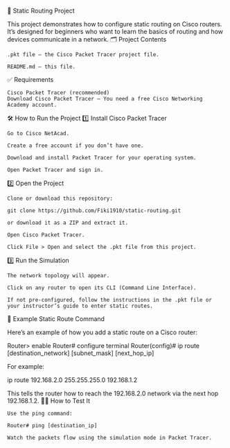 📡 Static Routing Project

This project demonstrates how to configure static routing on Cisco routers. It’s designed for beginners who want to learn the basics of routing and how devices communicate in a network.
🗂️ Project Contents

    .pkt file — the Cisco Packet Tracer project file.

    README.md — this file.


✅ Requirements

    Cisco Packet Tracer (recommended)
    Download Cisco Packet Tracer — You need a free Cisco Networking Academy account.


🛠️ How to Run the Project
1️⃣ Install Cisco Packet Tracer

    Go to Cisco NetAcad.

    Create a free account if you don’t have one.

    Download and install Packet Tracer for your operating system.

    Open Packet Tracer and sign in.

2️⃣ Open the Project

    Clone or download this repository:

    git clone https://github.com/Fiki1910/static-routing.git

    or download it as a ZIP and extract it.

    Open Cisco Packet Tracer.

    Click File > Open and select the .pkt file from this project.

3️⃣ Run the Simulation

    The network topology will appear.

    Click on any router to open its CLI (Command Line Interface).

    If not pre-configured, follow the instructions in the .pkt file or your instructor’s guide to enter static routes.

🧩 Example Static Route Command

Here’s an example of how you add a static route on a Cisco router:

Router> enable
Router# configure terminal
Router(config)# ip route [destination_network] [subnet_mask] [next_hop_ip]

For example:

ip route 192.168.2.0 255.255.255.0 192.168.1.2

This tells the router how to reach the 192.168.2.0 network via the next hop 192.168.1.2.
🕵️‍♂️ How to Test It

    Use the ping command:

    Router# ping [destination_ip]

    Watch the packets flow using the simulation mode in Packet Tracer.

